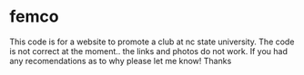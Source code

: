 # femco
This code is for a website to promote a club at nc state university. The code is not correct at the moment.. the links and photos do not work. If you had any recomendations as to why please let me know! Thanks
